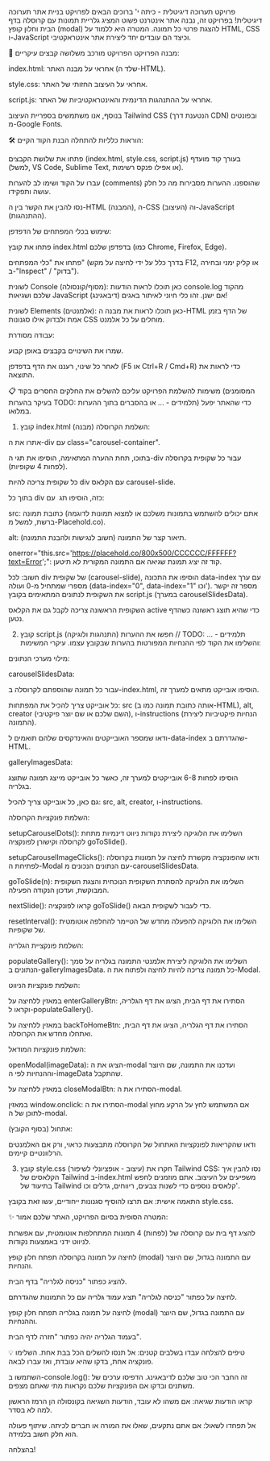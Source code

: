 פרויקט תערוכה דיגיטלית - כיתה י'
ברוכים הבאים לפרויקט בניית אתר תערוכה דיגיטלית!
בפרויקט זה, נבנה אתר אינטרנט פשוט המציג גלריית תמונות עם קרוסלה בדף הבית וחלון קופץ (modal) להצגת פרטי כל תמונה.
המטרה היא ללמוד על HTML, CSS ו-JavaScript וכיצד הם עובדים יחד ליצירת אתר אינטראקטיבי.

🚀 מבנה הפרויקט
הפרויקט מורכב משלושה קבצים עיקריים:

index.html: אחראי על מבנה האתר (שלד ה-HTML).

style.css: אחראי על העיצוב החזותי של האתר.

script.js: אחראי על ההתנהגות הדינמית והאינטראקטיביות של האתר.

בנוסף, אנו משתמשים בספריית העיצוב Tailwind CSS (הנטענת דרך CDN) ובפונטים מ-Google Fonts.

🛠️ הוראות כלליות להתחלה
הבנת הקוד הקיים:

פתחו את שלושת הקבצים (index.html, style.css, script.js) בעורך קוד מועדף (למשל, VS Code, Sublime Text, או אפילו פנקס רשימות).

עברו על הקוד ושימו לב להערות (comments) שהוספנו. ההערות מסבירות מה כל חלק עושה ותפקידו.

נסו להבין את הקשר בין ה-HTML (המבנה), ה-CSS (העיצוב) וה-JavaScript (ההתנהגות).

שימוש בכלי המפתחים של הדפדפן:

פתחו את קובץ index.html בדפדפן שלכם (כמו Chrome, Firefox, Edge).

פתחו את "כלי המפתחים" (בדרך כלל על ידי לחיצה על מקש F12, או קליק ימני ובחירה ב-"Inspect" / "בדוק").

לשונית Console (מסוף/קונסולה): כאן תוכלו לראות הודעות console.log מהקוד שלכם ושגיאות JavaScript אם ישנן. זהו כלי חיוני לאיתור באגים (דיבאגינג)!

לשונית Elements (אלמנטים): כאן תוכלו לראות את מבנה ה-HTML של הדף בזמן אמת ולבדוק אילו סגנונות CSS מוחלים על כל אלמנט.

עבודה מסודרת:

שמרו את השינויים בקבצים באופן קבוע.

לאחר כל שינוי, רעננו את הדף בדפדפן (F5 או Ctrl+R / Cmd+R) כדי לראות את התוצאה.

📋 משימות להשלמת הפרויקט
עליכם להשלים את החלקים החסרים בקוד (המסומנים בעיקר בהערות TODO: תלמידים - ... או בהסברים בתוך ההערות) כדי שהאתר יפעל במלואו.

1. קובץ index.html (מבנה)
השלמת הקרוסלה:

אתרו את ה-div עם class="carousel-container".

בתוכו, תחת ההערה המתאימה, הוסיפו את תגי ה-div עבור כל שקופית בקרוסלה (לפחות 4 שקופיות).

כל שקופית צריכה להיות div עם הקלאס carousel-slide.

בתוך כל div כזה, הוסיפו תג <img> עם:

src: כתובת תמונה (אתם יכולים להשתמש בתמונות משלכם או למצוא תמונות לדוגמה ברשת, למשל מ-Placehold.co).

alt: תיאור קצר של התמונה (חשוב לנגישות ולהבנת התמונה).

onerror="this.src='https://placehold.co/800x500/CCCCCC/FFFFFF?text=Error';": קוד זה יציג תמונת שגיאה אם התמונה המקורית לא תיטען.

חשוב: לכל div של שקופית (carousel-slide), הוסיפו את התכונה data-index עם ערך מספרי שמתחיל מ-0 ועולה (data-index="0", data-index="1" וכו'). מספר זה יקשר את השקופית לנתונים המתאימים בקובץ script.js (במערך carouselSlidesData).

השקופית הראשונה צריכה לקבל גם את הקלאס active כדי שהיא תוצג ראשונה כשהדף נטען.

2. קובץ script.js (התנהגות ולוגיקה)
חפשו את ההערות // TODO: תלמידים - ... והשלימו את הקוד לפי ההנחיות המפורטות בהערות שבקובץ עצמו. עיקרי המשימות:

מילוי מערכי הנתונים:

carouselSlidesData:

עבור כל תמונה שהוספתם לקרוסלה ב-index.html, הוסיפו אובייקט מתאים למערך זה.

כל אובייקט צריך להכיל את המפתחות: src (אותה כתובת תמונה כמו ב-HTML), alt, creator (השם שלכם או שם יוצר פיקטיבי), ו-instructions (הנחיות פיקטיביות ליצירת התמונה).

ודאו שמספר האובייקטים והאינדקסים שלהם תואמים ל-data-index שהגדרתם ב-HTML.

galleryImagesData:

הוסיפו לפחות 6-8 אובייקטים למערך זה, כאשר כל אובייקט מייצג תמונה שתוצג בגלריה.

גם כאן, כל אובייקט צריך להכיל: src, alt, creator, ו-instructions.

השלמת פונקציות הקרוסלה:

setupCarouselDots(): השלימו את הלוגיקה ליצירת נקודות ניווט דינמיות מתחת לקרוסלה וקישורן לפונקציה goToSlide().

setupCarouselImageClicks(): ודאו שהפונקציה מקשרת לחיצה על תמונות בקרוסלה לפתיחת ה-Modal עם הנתונים הנכונים מ-carouselSlidesData.

goToSlide(n): השלימו את הלוגיקה להסתרת השקופית הנוכחית והצגת השקופית המבוקשת, ועדכון הנקודה הפעילה.

nextSlide(): קראו לפונקציה goToSlide() כדי לעבור לשקופית הבאה.

resetInterval(): השלימו את הלוגיקה להפעלה מחדש של הטיימר להחלפה אוטומטית של שקופיות.

השלמת פונקציית הגלריה:

populateGallery(): השלימו את הלוגיקה ליצירת אלמנטי התמונה בגלריה על סמך הנתונים ב-galleryImagesData. כל תמונה צריכה להיות לחיצה ולפתוח את ה-Modal.

השלמת פונקציות הניווט:

במאזין ללחיצה על enterGalleryBtn: הסתירו את דף הבית, הציגו את דף הגלריה, וקראו ל-populateGallery().

במאזין ללחיצה על backToHomeBtn: הסתירו את דף הגלריה, הציגו את דף הבית, ואתחלו מחדש את הקרוסלה.

השלמת פונקציות המודאל:

openModal(imageData): הציגו את ה-modal ועדכנו את התמונה, שם היוצר וההנחיות לפי ה-imageData שהתקבל.

במאזין ללחיצה על closeModalBtn: הסתירו את ה-modal.

במאזין window.onclick: הסתירו את ה-modal אם המשתמש לחץ על הרקע מחוץ לתוכן של ה-modal.

אתחול (בסוף הקובץ):

ודאו שהקריאות לפונקציות האתחול של הקרוסלה מתבצעות כראוי, ורק אם האלמנטים הרלוונטיים קיימים.

3. קובץ style.css (עיצוב - אופציונלי לשיפור)
חקרו את Tailwind CSS: נסו להבין איך הקלאסים של Tailwind ב-index.html משפיעים על העיצוב. אתם מוזמנים לחפש בתיעוד של Tailwind קלאסים נוספים כדי לשנות צבעים, ריווחים, גדלים וכו'.

התאמה אישית: אם תרצו להוסיף סגנונות ייחודיים, עשו זאת בקובץ style.css.

✨ המטרה הסופית
בסיום הפרויקט, האתר שלכם אמור:

להציג דף בית עם קרוסלה של (לפחות) 4 תמונות המתחלפות אוטומטית, עם אפשרות לניווט ידני באמצעות נקודות.

לחיצה על תמונה בקרוסלה תפתח חלון קופץ (modal) עם התמונה בגדול, שם היוצר והנחיות.

להציג כפתור "כניסה לגלריה" בדף הבית.

לחיצה על כפתור "כניסה לגלריה" תציג עמוד גלריה עם כל התמונות שהגדרתם.

לחיצה על תמונה בגלריה תפתח חלון קופץ (modal) עם התמונה בגדול, שם היוצר וההנחיות.

בעמוד הגלריה יהיה כפתור "חזרה לדף הבית".

💡 טיפים להצלחה
עבדו בשלבים קטנים: אל תנסו להשלים הכל בבת אחת. השלימו פונקציה אחת, בדקו שהיא עובדת, ואז עברו לבאה.

השתמשו ב-console.log(): זה החבר הכי טוב שלכם לדיבאגינג. הדפיסו ערכים של משתנים ובדקו אם הפונקציות שלכם נקראות מתי שאתם מצפים.

קראו הודעות שגיאה: אם משהו לא עובד, הודעות השגיאה בקונסולה הן הרמז הראשון למה לא בסדר.

אל תפחדו לשאול: אם אתם נתקעים, שאלו את המורה או חברים לכיתה. שיתוף פעולה הוא חלק חשוב בלמידה.

בהצלחה!
